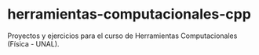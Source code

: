 # herramientas-computacionales-cpp
Proyectos y ejercicios para el curso de Herramientas Computacionales (Física - UNAL).
